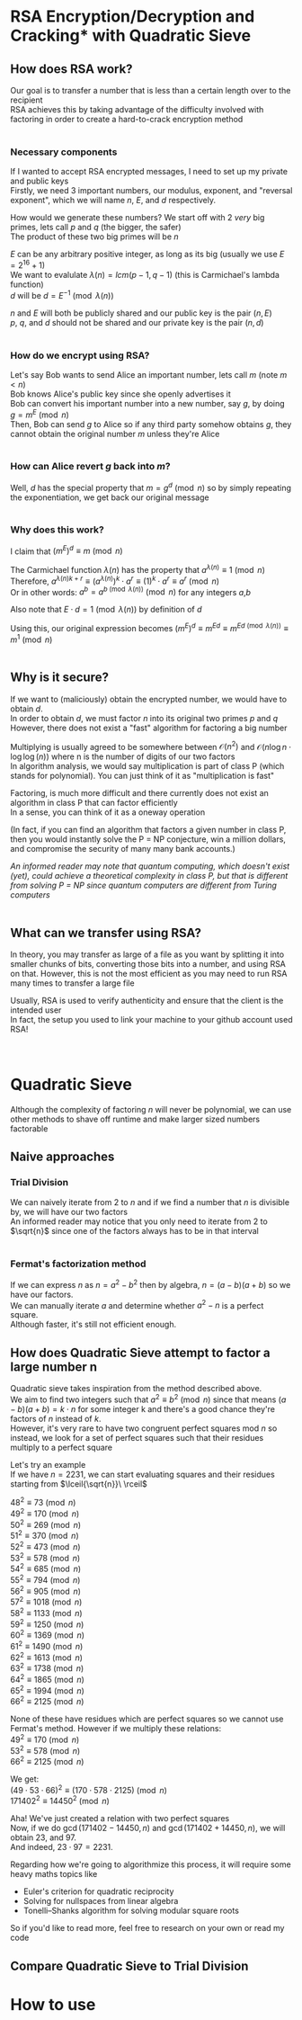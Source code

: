 # RSA Encryption/Decryption and Cracking* with Quadratic Sieve

## How does RSA work?
Our goal is to transfer a number that is less than a certain length over to the recipient  
RSA achieves this by taking advantage of the difficulty involved with factoring in order to create a hard-to-crack encryption method  
<br>

### Necessary components
If I wanted to accept RSA encrypted messages, I need to set up my private and public keys  
Firstly, we need 3 important numbers, our modulus, exponent, and "reversal exponent", which we will name $n$, $E$, and $d$ respectively.  

How would we generate these numbers?
We start off with 2 *very* big primes, lets call $p$ and $q$ (the bigger, the safer)  
The product of these two big primes will be $n$  
<!-- typically rsa uses primes with thousands of bits, 2048 or 4096 -->

$E$ can be any arbitrary positive integer, as long as its big (usually we use $E = 2^{16}+1$)  
We want to evalulate $\lambda(n) = lcm(p-1,q-1)$ (this is Carmichael's lambda function)  
$d$ will be $d = E^{-1} \pmod{\lambda(n)}$  

$n$ and $E$ will both be publicly shared and our public key is the pair $(n,E)$  
$p$, $q$, and $d$ should not be shared and our private key is the pair $(n,d)$  
<br>

### How do we encrypt using RSA?
Let's say Bob wants to send Alice an important number, lets call $m$ (note $m < n$)  
Bob knows Alice's public key since she openly advertises it  
Bob can convert his important number into a new number, say $g$, by doing $g = m^E \pmod{n}$  
Then, Bob can send $g$ to Alice so if any third party somehow obtains $g$, they cannot obtain the original number $m$ unless they're Alice  
<br>

### How can Alice revert $g$ back into $m$?  
Well, $d$ has the special property that $m = g^d \pmod{n}$ so by simply repeating the exponentiation, we get back our original message  
<br>

<!--a brief proof-->
### Why does this work?
I claim that $(m^E)^d \equiv m \pmod{n}$  
<!--$(m^e)^d = m^{e \cdot d} \pmod{n}$  -->
The Carmichael function $\lambda(n)$ has the property that $a^{\lambda(n)} \equiv 1 \pmod{n}$  
Therefore, $a^{\lambda(n)k + r} \equiv (a^{\lambda(n)})^k \cdot a^r \equiv (1)^k \cdot a^r \equiv a^r \pmod{n}$  
Or in other words: $a^b = a^{b \pmod{\lambda(n)}} \pmod{n}$ for any integers $a$,$b$  

Also note that $E \cdot d = 1 \pmod{\lambda(n)}$ by definition of $d$  

Using this, our original expression becomes $(m^E)^d \equiv m^{Ed} \equiv m^{Ed \pmod{\lambda(n)}} \equiv m^1 \pmod{n}$  
<br>

## Why is it secure?
If we want to (maliciously) obtain the encrypted number, we would have to obtain $d$.  
In order to obtain $d$, we must factor $n$ into its original two primes $p$ and $q$  
However, there does not exist a "fast" algorithm for factoring a big number  

Multiplying is usually agreed to be somewhere between $\mathcal{O}(n^2)$ and $\mathcal{O}(n\log n \cdot \log \log(n))$ where n is the number of digits of our two factors<!--dont confuse n with other n-->  
In algorithm analysis, we would say multiplication is part of class P (which stands for polynomial). You can just think of it as "multiplication is fast"  

Factoring, is much more difficult and there currently does not exist an algorithm in class P that can factor efficiently  
In a sense, you can think of it as a oneway operation

(In fact, if you can find an algorithm that factors a given number in class P, then you would instantly solve the P = NP conjecture, win a million dollars, and compromise the security of many many bank accounts.)  

*An informed reader may note that quantum computing, which doesn't exist (yet), could achieve a theoretical complexity in class P, but that is different from solving P = NP since quantum computers are different from Turing computers*  
<br>

## What can we transfer using RSA?

In theory, you may transfer as large of a file as you want by splitting it into smaller chunks of bits, converting those bits into a number, and using RSA on that. However, this is not the most efficient as you may need to run RSA many times to transfer a large file

Usually, RSA is used to verify authenticity and ensure that the client is the intended user  
In fact, the setup you used to link your machine to your github account used RSA!  
<br>
<br>

# Quadratic Sieve
Although the complexity of factoring $n$ will never be polynomial, we can use other methods to shave off runtime and make larger sized numbers factorable  

## Naive approaches
### Trial Division
We can naively iterate from $2$ to $n$ and if we find a number that $n$ is divisible by, we will have our two factors  
An informed reader may notice that you only need to iterate from $2$ to $\sqrt{n}$ since one of the factors always has to be in that interval  
<br>

### Fermat's factorization method
If we can express $n$ as $n = a^2 - b^2$ then by algebra, $n = (a-b)(a+b)$ so we have our factors.  
We can manually iterate $a$ and determine whether $a^2-n$ is a perfect square.  
Although faster, it's still not efficient enough.
<br>

## How does Quadratic Sieve attempt to factor a large number n
Quadratic sieve takes inspiration from the method described above.  
We aim to find two integers such that $a^2 \equiv b^2 \pmod{n}$ since that means $(a-b)(a+b) = k \cdot n$ for some integer k and there's a good chance they're factors of $n$ instead of $k$.  
However, it's very rare to have two congruent perfect squares mod $n$ so instead, we look for a set of perfect squares such that their residues multiply to a perfect square    

Let's try an example  
If we have $n = 2231$, we can start evaluating squares and their residues starting from $\lceil{\sqrt{n}}\ \rceil$  

$48^2 \equiv 73 \pmod n$  
$49^2 \equiv 170 \pmod n$  
$50^2 \equiv 269 \pmod n$  
$51^2 \equiv 370 \pmod n$  
$52^2 \equiv 473 \pmod n$  
$53^2 \equiv 578 \pmod n$  
$54^2 \equiv 685 \pmod n$  
$55^2 \equiv 794 \pmod n$  
$56^2 \equiv 905 \pmod n$  
$57^2 \equiv 1018 \pmod n$  
$58^2 \equiv 1133 \pmod n$  
$59^2 \equiv 1250 \pmod n$  
$60^2 \equiv 1369 \pmod n$  
$61^2 \equiv 1490 \pmod n$  
$62^2 \equiv 1613 \pmod n$  
$63^2 \equiv 1738 \pmod n$  
$64^2 \equiv 1865 \pmod n$  
$65^2 \equiv 1994 \pmod n$  
$66^2 \equiv 2125 \pmod n$  

None of these have residues which are perfect squares so we cannot use Fermat's method. However if we multiply these relations:  
$49^2 \equiv 170 \pmod n$  
$53^2 \equiv 578 \pmod n$  
$66^2 \equiv 2125 \pmod n$  

We get:  
$(49 \cdot 53 \cdot 66)^2 \equiv (170 \cdot 578 \cdot 2125) \pmod n$  
$171402^2 \equiv 14450^2 \pmod n$

Aha! We've just created a relation with two perfect squares  
Now, if we do $\gcd(171402-14450,n)$ and $\gcd(171402+14450,n)$, we will obtain $23$, and $97$.  
And indeed, $23 \cdot 97 = 2231$.  

Regarding how we're going to algorithmize this process, it will require some heavy maths topics like  
- Euler's criterion for quadratic reciprocity  
- Solving for nullspaces from linear algebra  
- Tonelli–Shanks algorithm for solving modular square roots  

So if you'd like to read more, feel free to research on your own or read my code  

## Compare Quadratic Sieve to Trial Division

# How to use